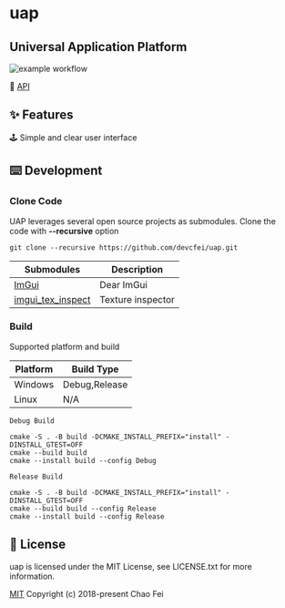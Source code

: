 # uap

## Universal Application Platform
![example workflow](https://github.com/devcfei/uap/actions/workflows/Windows.yml/badge.svg)


📖 [API](doc/api.md)

## ✨ Features
🕹 Simple and clear user interface



## ⌨️ Development


### Clone Code
UAP leverages several open source projects as submodules. Clone the code with **--recursive** option
```
git clone --recursive https://github.com/devcfei/uap.git
```

Submodules | Description
---|---
[ImGui](https://github.com/ocornut/imgui) | Dear ImGui                         
[imgui_tex_inspect](https://github.com/andyborrell/imgui_tex_inspect) | Texture inspector


### Build
Supported platform and build

Platform | Build Type
----|----
Windows| Debug,Release 
Linux| N/A


`Debug Build`
```
cmake -S . -B build -DCMAKE_INSTALL_PREFIX="install" -DINSTALL_GTEST=OFF
cmake --build build
cmake --install build --config Debug
```

`Release Build`
```
cmake -S . -B build -DCMAKE_INSTALL_PREFIX="install" -DINSTALL_GTEST=OFF
cmake --build build --config Release
cmake --install build --config Release
```





## 📜 License
uap is licensed under the MIT License, see LICENSE.txt for more information.


[MIT](https://opensource.org/licenses/MIT) Copyright (c) 2018-present Chao Fei